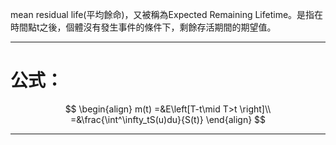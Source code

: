 mean residual life(平均餘命)，又被稱為Expected Remaining Lifetime。是指在時間點t之後，個體沒有發生事件的條件下，剩餘存活期間的期望值。
- - -
# 公式：
$$
\begin{align}
m(t)
=&E\left[T-t\mid T>t \right]\\
=&\frac{\int^\infty_tS(u)du}{S(t)}
\end{align}
$$
- - -
